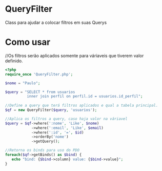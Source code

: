 # QueryFilter
Class para ajudar a colocar filtros em suas Querys

# Como usar

//Os filtros serão aplicados somente para váriaveis que tiverem valor definido.

```php
<?php
require_once 'QueryFilter.php';

$nome = "Paulo";

$query = "SELECT * from usuarios
          inner join perfil on perfil.id = usuarios.id_perfil";
          
//Define a query que terá filtros aplicados e qual a tabela principal.          
$qf = new QueryFilter($query, 'usuarios'); 

//Aplica os filtros a query, caso haja valor na váriavel
$query = $qf->where(':nome', 'Like', $nome)
            ->where(':email', 'Like', $email)
            ->where(':id', '=', $id)
            ->orderBy('nome')
            ->getQuery();

//Retorna os binds para uso do PDO
foreach($qf->getBinds() as $bind) {
   echo "bind: {$bind->column} value: {$bind->value}";
}
```




